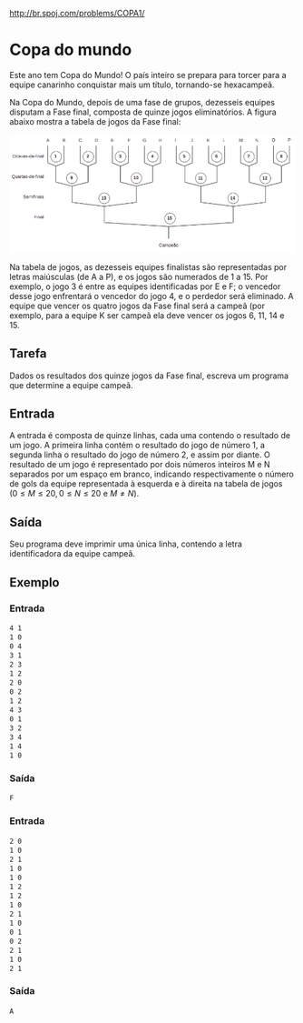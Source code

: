 http://br.spoj.com/problems/COPA1/

# Copa do mundo

Este ano tem Copa do Mundo! O país inteiro se prepara para
torcer para a equipe canarinho conquistar mais um título,
tornando-se hexacampeã.

Na Copa do Mundo, depois de uma fase de grupos, dezesseis
equipes disputam a Fase final, composta de quinze jogos
eliminatórios. A figura abaixo mostra a tabela de jogos da
Fase final:

![Tabela de jogos](imgs/wanderley_copa1.jpg "tabela de jogos")

Na tabela de jogos, as dezesseis equipes finalistas são
representadas por letras maiúsculas (de A a P), e os jogos são
numerados de 1 a 15. Por exemplo, o jogo 3 é entre as equipes
identificadas por E e F; o vencedor desse jogo enfrentará o
vencedor do jogo 4, e o perdedor será eliminado. A equipe que
vencer os quatro jogos da Fase final será a campeã (por exemplo,
para a equipe K ser campeã ela deve vencer os jogos 6, 11, 14 e 15.

## Tarefa

Dados os resultados dos quinze jogos da Fase final, escreva um
programa que determine a equipe campeã.

## Entrada

A entrada é composta de quinze linhas, cada uma contendo o
resultado de um jogo. A primeira linha contém o resultado do
jogo de número 1, a segunda linha o resultado do jogo de número
2, e assim por diante. O resultado de um jogo é representado
por dois números inteiros M e N separados por um espaço em
branco, indicando respectivamente o número de gols da equipe
representada à esquerda e à direita na tabela de jogos
$(0 \leq M \leq 20, 0 \leq N \leq 20$ e $M \neq N)$.

## Saída

Seu programa deve imprimir uma única linha, contendo a letra
identificadora da equipe campeã.

## Exemplo

### Entrada

```
4 1
1 0
0 4
3 1
2 3
1 2
2 0
0 2
1 2
4 3
0 1
3 2
3 4
1 4
1 0
```

### Saída

```
F
```

### Entrada

```
2 0
1 0
2 1
1 0
1 0
1 2
1 2
1 0
2 1
1 0
0 1
0 2
2 1
1 0
2 1
```

### Saída

```
A
```
